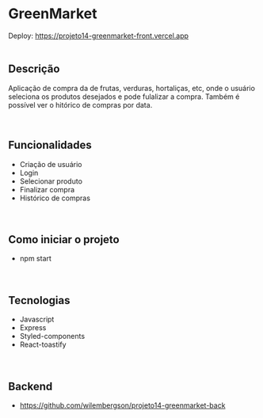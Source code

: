 # GreenMarket
Deploy: https://projeto14-greenmarket-front.vercel.app
</br></br>

## Descrição
<p>Aplicação de compra da de frutas, verduras, hortaliças, etc, onde o usuário seleciona os produtos desejados e pode fulalizar a compra. Também é possível ver o hitórico de compras por data.</p>
</br>

## Funcionalidades
- Criação de usuário
- Login
- Selecionar produto
- Finalizar compra
- Histórico de compras
</br></br></br>

## Como iniciar o projeto
- npm start
</br></br></br>

## Tecnologias
- Javascript
- Express
- Styled-components
- React-toastify
</br></br></br>

## Backend
- https://github.com/wilembergson/projeto14-greenmarket-back
